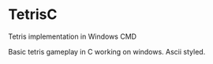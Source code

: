 # TetrisC
Tetris implementation in Windows CMD

Basic tetris gameplay in C working on windows.
Ascii styled.
